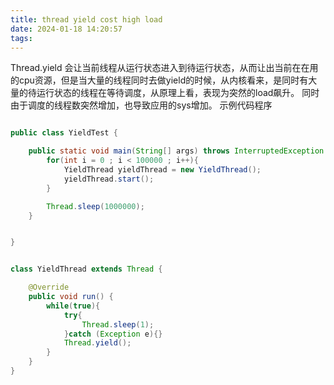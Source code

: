 ```yaml
---
title: thread yield cost high load
date: 2024-01-18 14:20:57
tags:
---
```

Thread.yield 会让当前线程从运行状态进入到待运行状态，从而让出当前在在用的cpu资源，但是当大量的线程同时去做yield的时候，从内核看来，是同时有大量的待运行状态的线程在等待调度，从原理上看，表现为突然的load飙升。 同时由于调度的线程数突然增加，也导致应用的sys增加。 
示例代码程序
```java

public class YieldTest {

    public static void main(String[] args) throws InterruptedException {
        for(int i = 0 ; i < 100000 ; i++){
            YieldThread yieldThread = new YieldThread();
            yieldThread.start();
        }

        Thread.sleep(1000000);
    }


}


class YieldThread extends Thread {

    @Override
    public void run() {
        while(true){
            try{
                Thread.sleep(1);
            }catch (Exception e){}
            Thread.yield();
        }
    }
}


```

